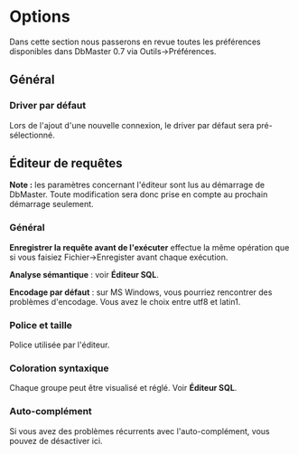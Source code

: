 Options
=======

Dans cette section nous passerons en revue toutes les préférences disponibles dans DbMaster 0.7 via Outils→Préférences.


Général
-------

### Driver par défaut ###

Lors de l'ajout d'une nouvelle connexion, le driver par défaut sera pré-sélectionné.


Éditeur de requêtes
-------------------

**Note :** les paramètres concernant l'éditeur sont lus au démarrage de DbMaster. Toute modification sera donc prise en compte au prochain démarrage seulement.

### Général ###

**Enregistrer la requête avant de l'exécuter** effectue la même opération que si vous faisiez Fichier→Enregister avant chaque exécution.

**Analyse sémantique** : voir **Éditeur SQL**.

**Encodage par défaut** : sur MS Windows, vous pourriez rencontrer des problèmes d'encodage. Vous avez le choix entre utf8 et latin1.

### Police et taille ###

Police utilisée par l'éditeur.

### Coloration syntaxique ###

Chaque groupe peut être visualisé et réglé. Voir **Éditeur SQL**.

### Auto-complément ###

Si vous avez des problèmes récurrents avec l'auto-complément, vous pouvez de désactiver ici.
